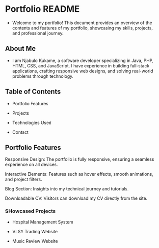 # Portfolio README

- Welcome to my portfolio! This document provides an overview of the contents and features of my portfolio, showcasing my skills, projects, and professional journey.

## About Me

- I am Njabulo Kukame, a software developer specializing in Java, PHP, HTML, CSS, and JavaScript. I have experience in building full-stack applications, crafting responsive web designs, and solving real-world problems through technology.

## Table of Contents

- Portfolio Features

- Projects

- Technologies Used

- Contact

## Portfolio Features

Responsive Design: The portfolio is fully responsive, ensuring a seamless experience on all devices.

Interactive Elements: Features such as hover effects, smooth animations, and project filters.

Blog Section: Insights into my technical journey and tutorials.

Downloadable CV: Visitors can download my CV directly from the site.

### SHowcased Projects

- Hospital Management System

- VLSY Trading Website

- Music Review Website


